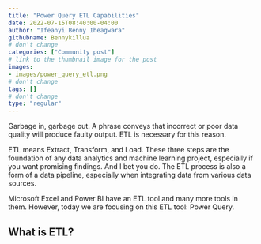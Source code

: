 ```yaml
---
title: "Power Query ETL Capabilities"
date: 2022-07-15T08:40:00-04:00
author: "Ifeanyi Benny Iheagwara"
githubname: Bennykillua
# don't change
categories: ["Community post"]
# link to the thumbnail image for the post
images:
- images/power_query_etl.png
# don't change
tags: []
# don't change
type: "regular"
---
```


Garbage in, garbage out. A phrase conveys that incorrect or poor data quality will produce faulty output. ETL is necessary for this reason.

ETL means Extract, Transform, and Load. These three steps are the foundation of any data analytics and machine learning project, especially if you want promising findings. And I bet you do. The ETL process is also a form of a data pipeline, especially when integrating data from various data sources.

Microsoft Excel and Power BI have an ETL tool and many more tools in them. However, today we are focusing on this ETL tool: Power Query.

## What is ETL?

